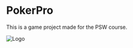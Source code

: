 
# PokerPro

This is a game project made for the PSW course.

![Logo](https://i.ibb.co/RNJfSbM/logo-pocker-pro.png)